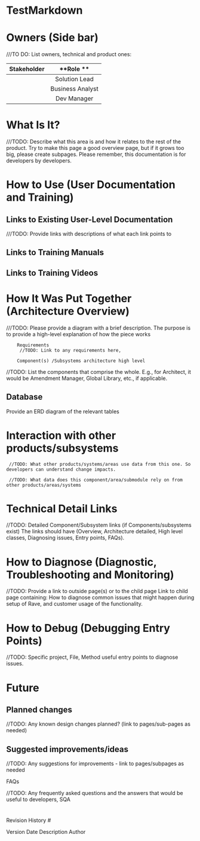 # TestMarkdown

# Owners (Side bar) #

 
///TO DO: List owners, technical and product ones:


| **Stakeholder**   | **Role  **                | 
| ------------- |:-------------:        | 
|               | Solution Lead         | 
|               | Business Analyst      | 
|               | Dev Manager           | 

 
# What Is It? #

///TODO: Describe what this area is and  how it relates to the rest of the product. Try to make this page a good overview page, but if it grows too big, please create subpages. Please remember, this documentation is for developers by developers.


# How to Use (User Documentation and Training) #

## Links to Existing User-Level Documentation ##

///TODO: Provide links with descriptions of what each link points to
 
## Links to Training Manuals ##

## Links to Training Videos ##

# How It Was Put Together (Architecture Overview) #

///TODO: Please provide a diagram with a brief description. The purpose is to provide a high-level explanation of how the piece works
            
        Requirements
         //TODO: Link to any requirements here,
 
        Component(s) /Subsystems architecture high level
//TODO: List the components that comprise the whole. E.g., for Architect, it would be Amendment Manager, Global Library, etc., if applicable. 


## Database ##

Provide an ERD diagram of the relevant tables


# Interaction with other products/subsystems #

     //TODO: What other products/systems/areas use data from this one. So developers can understand change impacts.

     //TODO: What data does this component/area/submodule rely on from other products/areas/systems

# Technical Detail Links #

  //TODO: Detailed Component/Subsystem links (if Components/subsystems exist)
The links should have (Overview, Architecture detailed, High level classes, Diagnosing issues, Entry points, FAQs).
 
# How to Diagnose (Diagnostic, Troubleshooting and Monitoring) #

  //TODO: Provide a link to outside page(s) or to the child page
Link to child page containing:
How to diagnose common issues that might happen during setup of Rave, and customer usage of the functionality.
 
# How to Debug (Debugging Entry Points) #

  //TODO: Specific project, File, Method useful entry points to diagnose issues.

# Future #
  ## Planned changes ##
   //TODO: Any known design changes planned? (link to pages/sub-pages as needed)
 
  ## Suggested improvements/ideas ##
   //TODO: Any suggestions for improvements - link to pages/subpages as needed
 
FAQs

  //TODO: Any frequently asked questions and the answers that would be useful to developers, SQA

# 
Revision History #
 
Version	Date	Description	Author
